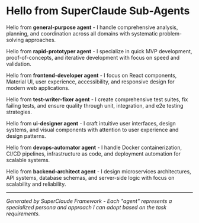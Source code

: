 # Hello from SuperClaude Sub-Agents

Hello from **general-purpose agent** - I handle comprehensive analysis, planning, and coordination across all domains with systematic problem-solving approaches.

Hello from **rapid-prototyper agent** - I specialize in quick MVP development, proof-of-concepts, and iterative development with focus on speed and validation.

Hello from **frontend-developer agent** - I focus on React components, Material UI, user experience, accessibility, and responsive design for modern web applications.

Hello from **test-writer-fixer agent** - I create comprehensive test suites, fix failing tests, and ensure quality through unit, integration, and e2e testing strategies.

Hello from **ui-designer agent** - I craft intuitive user interfaces, design systems, and visual components with attention to user experience and design patterns.

Hello from **devops-automator agent** - I handle Docker containerization, CI/CD pipelines, infrastructure as code, and deployment automation for scalable systems.

Hello from **backend-architect agent** - I design microservices architectures, API systems, database schemas, and server-side logic with focus on scalability and reliability.

---
*Generated by SuperClaude Framework - Each "agent" represents a specialized persona and approach I can adopt based on the task requirements.*